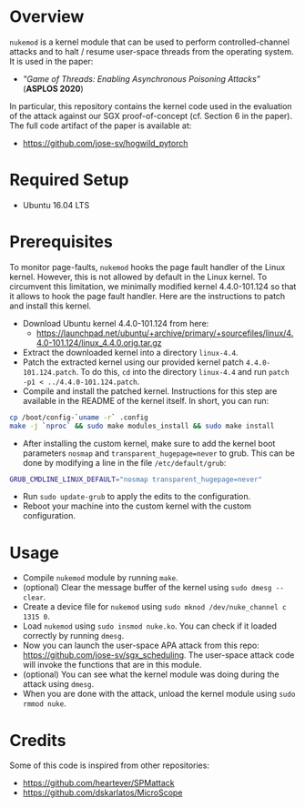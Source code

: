 # Overview

`nukemod` is a kernel module that can be used to perform controlled-channel attacks and to halt / resume user-space threads from the operating system. It is used in the paper:

- _"Game of Threads: Enabling Asynchronous Poisoning Attacks"_ (__ASPLOS 2020__)

In particular, this repository contains the kernel code used in the evaluation of the attack against our SGX proof-of-concept (cf. Section 6 in the paper).
The full code artifact of the paper is available at:

- https://github.com/jose-sv/hogwild_pytorch

# Required Setup
- Ubuntu 16.04 LTS

# Prerequisites

To monitor page-faults, `nukemod` hooks the page fault handler of the Linux kernel.
However, this is not allowed by default in the Linux kernel.
To circumvent this limitation, we minimally modified kernel 4.4.0-101.124 so that it allows to hook the page fault handler.
Here are the instructions to patch and install this kernel.

- Download Ubuntu kernel 4.4.0-101.124 from here:
  - https://launchpad.net/ubuntu/+archive/primary/+sourcefiles/linux/4.4.0-101.124/linux_4.4.0.orig.tar.gz
- Extract the downloaded kernel into a directory `linux-4.4`.
- Patch the extracted kernel using our provided kernel patch `4.4.0-101.124.patch`. To do this, `cd` into the directory `linux-4.4` and run `patch -p1 < ../4.4.0-101.124.patch`.
- Compile and install the patched kernel. Instructions for this step are available in the README of the kernel itself. In short, you can run:
```sh
cp /boot/config-`uname -r` .config
make -j `nproc` && sudo make modules_install && sudo make install
```
- After installing the custom kernel, make sure to add the kernel boot parameters `nosmap` and `transparent_hugepage=never` to grub.
This can be done by modifying a line in the file `/etc/default/grub`:
```sh
GRUB_CMDLINE_LINUX_DEFAULT="nosmap transparent_hugepage=never"
```
- Run `sudo update-grub` to apply the edits to the configuration.
- Reboot your machine into the custom kernel with the custom configuration.

# Usage
- Compile `nukemod` module by running `make`.
- (optional) Clear the message buffer of the kernel using `sudo dmesg --clear`.
- Create a device file for `nukemod` using `sudo mknod /dev/nuke_channel c 1315 0`.
- Load `nukemod` using `sudo insmod nuke.ko`. You can check if it loaded correctly by running `dmesg`.
- Now you can launch the user-space APA attack from this repo: https://github.com/jose-sv/sgx_scheduling.
The user-space attack code will invoke the functions that are in this module.
- (optional) You can see what the kernel module was doing during the attack using `dmesg`.
- When you are done with the attack, unload the kernel module using `sudo rmmod nuke`.

# Credits
Some of this code is inspired from other repositories:

- https://github.com/heartever/SPMattack
- https://github.com/dskarlatos/MicroScope
